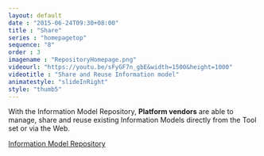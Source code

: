 ```yaml
---
layout: default
date : "2015-06-24T09:30+08:00"
title : "Share"
series : "homepagetop"
sequence: "8"
order : 3
imagename : "RepositoryHomepage.png"
videourl: "https://youtu.be/sFyGF7n_gbE&width=1500&height=1000"
videotitle : "Share and Reuse Information model"
animatestyle: "slideInRight"
style: "thumb5"
---
```


With the Information Model Repository,  **Platform vendors** are able to manage, share and reuse existing Information Models directly from the Tool set or via the Web.

<a href="http://vorto.eclipse.org/repo" target="_blank">Information Model Repository</a>

